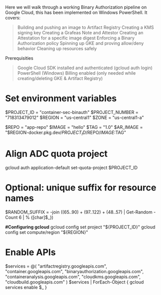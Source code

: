 Here we will walk through a working Binary Authorization pipeline on Google Cloud, this has been implemented on Windows PowerShell. It covers: 

> Building and pushing an image to Artifact Registry
> Creating a KMS signing key
> Creating a Grafeas Note and Attestor
> Creating an Attestation for a specific image digest
> Enforcing a Binary Authorization policy
> Spinning up GKE and proving allow/deny behavior
> Cleaning up resources safely

Prerequisities 

> Google Cloud SDK installed and authenticated (gcloud auth login)
> PowerShell (Windows)
> Billing enabled (only needed while creating/deleting GKE & Artifact Registry)

# Set environment variables
$PROJECT_ID = "container-sec-binauth"
$PROJECT_NUMBER = "718313479012"
$REGION = "us-central1"
$ZONE = "us-central1-a"

$REPO = "app-repo"
$IMAGE = "hello"
$TAG = "1.0"
$AR_IMAGE = "$REGION-docker.pkg.dev/$PROJECT_ID/$REPO/$IMAGE:$TAG"

# Align ADC quota project
gcloud auth application-default set-quota-project $PROJECT_ID

# Optional: unique suffix for resource names
$RANDOM_SUFFIX = -join ((65..90) + (97..122) + (48..57) | Get-Random -Count 6 | % {[char]$_})

**#Configuring gcloud**
gcloud config set project "${PROJECT_ID}"
gcloud config set compute/region "${REGION}"

# Enable APIs
$services = @(
  "artifactregistry.googleapis.com",
  "container.googleapis.com",
  "binaryauthorization.googleapis.com",
  "containeranalysis.googleapis.com",
  "cloudkms.googleapis.com",
  "cloudbuild.googleapis.com"
)
$services | ForEach-Object { gcloud services enable $_ }
